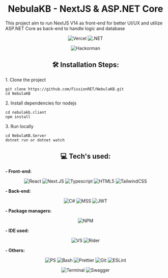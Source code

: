 <h1 align="center" id="title">NebulaKB - NextJS &amp; ASP.NET Core</h1>

<p id="description">This project aim to run NextJS V14 as front-end for better UI/UX and utilize ASP.NET Core as back-end to handle logic and database</p>

<p align="center">
<img src="https://img.shields.io/badge/Vercel-000000?style=for-the-badge&amp;logo=vercel&amp;logoColor=white" alt="Vercel">
<img src="https://img.shields.io/badge/.NET-5C2D91?style=for-the-badge&logo=.net&logoColor=white" alt=".NET">
</p>

<p align="center">
<img src="https://external-preview.redd.it/YRtKWoTnh7DfJCBPCsl2CTD6d7-sXKKgNECdRBFIX40.gif?width=640&crop=smart&format=png8&s=7dea64dbdc9d9acc05b23977cb4e85236f0d01bc" alt="Hackorman"/>
</p>

<h2 align="center">🛠️ Installation Steps:</h2>

<p>1. Clone the project</p>

```
git clone https://github.com/FissionRET/NebulaKB.git
cd NebulaKB
```

<p>2. Install dependencies for nodejs</p>

```
cd nebulakb.client
npm install
```

<p>3. Run locally</p>

```
cd NebulaKB.Server
dotnet run or dotnet watch
```

<h2 align="center">💻 Tech's used:</h2>

<p align="start">
<b>- Front-end:</b>
<p align="center">
<img src="https://img.shields.io/badge/React-20232A?style=for-the-badge&logo=react&logoColor=61DAFB" alt="React"/>
<img src="https://img.shields.io/badge/Next.js-000?logo=nextdotjs&logoColor=fff&style=for-the-badge" alt="Next.JS"/>
<img src="https://img.shields.io/badge/TypeScript-007ACC?style=for-the-badge&logo=typescript&logoColor=white" alt="Typescript"/>
<img src="https://img.shields.io/badge/HTML5-E34F26?style=for-the-badge&logo=html5&logoColor=white" alt="HTML5"/>
<img src="https://img.shields.io/badge/Tailwind_CSS-38B2AC?style=for-the-badge&logo=tailwind-css&logoColor=white" alt="TailwindCSS"/>

</p>
</p>

<p align="start">
<b>- Back-end:</b>
<p align="center">
<img src="https://img.shields.io/badge/C%23-239120?style=for-the-badge&logo=c-sharp&logoColor=white" alt="C#"/>
<img src="https://img.shields.io/badge/Microsoft_SQL_Server-CC2927?style=for-the-badge&logo=microsoft-sql-server&logoColor=white" alt="MSS"/>
<img src="https://img.shields.io/badge/json%20web%20tokens-323330?style=for-the-badge&logo=json-web-tokens&logoColor=pink" alt="JWT"/>
</p>
</p>

<p align="start">
<b>- Package managers:</b>
<p align="center">
<img src="https://img.shields.io/badge/npm-CB3837?style=for-the-badge&logo=npm&logoColor=white" alt="NPM"/>
</p>
</p>

<p align="start">
<b>- IDE used:</b>
<p align="center">
<img src="https://img.shields.io/badge/Visual_Studio-5C2D91?style=for-the-badge&logo=visual%20studio&logoColor=white" alt="VS"/>
<img src="https://img.shields.io/badge/Rider-000000?style=for-the-badge&logo=Rider&logoColor=white" alt="Rider"/>
</p>
</p>

<p align="start">
<b>- Others:</b>
<p align="center">
<img src="https://img.shields.io/badge/powershell-5391FE?style=for-the-badge&logo=powershell&logoColor=white" alt="PS"/>
<img src="https://img.shields.io/badge/GNU%20Bash-4EAA25?style=for-the-badge&logo=GNU%20Bash&logoColor=white" alt="Bash"/>
<img src="https://img.shields.io/badge/prettier-1A2C34?style=for-the-badge&logo=prettier&logoColor=F7BA3E" alt="Prettier"/>
<img src="https://img.shields.io/badge/GIT-E44C30?style=for-the-badge&logo=git&logoColor=white" alt="Git"/>
<img src="https://img.shields.io/badge/eslint-3A33D1?style=for-the-badge&logo=eslint&logoColor=white" alt="ESLint"/>
</p>
<p align="center">
<img src="https://img.shields.io/badge/windows%20terminal-4D4D4D?style=for-the-badge&logo=windows%20terminal&logoColor=white" alt="Terminal"/>
<img src="https://img.shields.io/badge/-Swagger-%23Clojure?style=for-the-badge&logo=swagger&logoColor=white" alt="Swagger"/>
</p>
</p>
